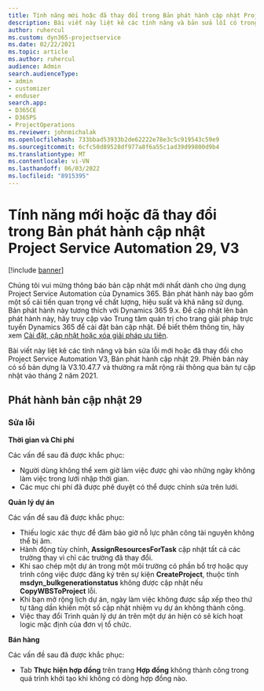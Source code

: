 ```yaml
---
title: Tính năng mới hoặc đã thay đổi trong Bản phát hành cập nhật Project Service Automation 29, V3
description: Bài viết này liệt kê các tính năng và bản sửa lỗi có trong Bản phát hành cập nhật Project Service Automation 29, V3.
author: ruhercul
ms.custom: dyn365-projectservice
ms.date: 02/22/2021
ms.topic: article
ms.author: ruhercul
audience: Admin
search.audienceType:
- admin
- customizer
- enduser
search.app:
- D365CE
- D365PS
- ProjectOperations
ms.reviewer: johnmichalak
ms.openlocfilehash: 733bbad53933b2de62222e78e3c5c919543c59e9
ms.sourcegitcommit: 6cfc50d89528df977a8f6a55c1ad39d99800d9b4
ms.translationtype: MT
ms.contentlocale: vi-VN
ms.lasthandoff: 06/03/2022
ms.locfileid: "8915395"
---
```

# <a name="whats-new-or-changed-in-project-service-automation-update-release-29-v3"></a>Tính năng mới hoặc đã thay đổi trong Bản phát hành cập nhật Project Service Automation 29, V3

[!include [banner](../includes/psa-now-project-operations.md)]

Chúng tôi vui mừng thông báo bản cập nhật mới nhất dành cho ứng dụng Project Service Automation của Dynamics 365. Bản phát hành này bao gồm một số cải tiến quan trọng về chất lượng, hiệu suất và khả năng sử dụng. Bản phát hành này tương thích với Dynamics 365 9.x. Để cập nhật lên bản phát hành này, hãy truy cập vào Trung tâm quản trị cho trang giải pháp trực tuyến Dynamics 365 để cài đặt bản cập nhật. Để biết thêm thông tin, hãy xem [Cài đặt, cập nhật hoặc xóa giải pháp ưu tiên](/power-platform/admin/install-remove-preferred-solution).

Bài viết này liệt kê các tính năng và bản sửa lỗi mới hoặc đã thay đổi cho Project Service Automation V3, Bản phát hành cập nhật 29. Phiên bản này có số bản dựng là V3.10.47.7 và thường ra mắt rộng rãi thông qua bản tự cập nhật vào tháng 2 năm 2021.

## <a name="update-release-29"></a>Phát hành bản cập nhật 29

### <a name="bug-fixes"></a>Sửa lỗi

**Thời gian và Chi phí**

Các vấn đề sau đã được khắc phục:

- Người dùng không thể xem giờ làm việc được ghi vào những ngày không làm việc trong lưới nhập thời gian.
- Các mục chi phí đã được phê duyệt có thể được chỉnh sửa trên lưới.

**Quản lý dự án**

Các vấn đề sau đã được khắc phục:

- Thiếu logic xác thực để đảm bảo giờ nỗ lực phân công tài nguyên không thể bị âm.
- Hành động tùy chỉnh, **AssignResourcesForTask** cập nhật tất cả các trường thay vì chỉ các trường đã thay đổi.
- Khi sao chép một dự án trong một môi trường có phần bổ trợ hoặc quy trình công việc được đăng ký trên sự kiện **CreateProject**, thuộc tính **msdyn_bulkgenerationstatus** không được cập nhật nếu **CopyWBSToProject** lỗi.
- Khi bạn mở rộng lịch dự án, ngày làm việc không được sắp xếp theo thứ tự tăng dần khiến một số cập nhật nhiệm vụ dự án không thành công.
- Việc thay đổi Trình quản lý dự án trên một dự án hiện có sẽ kích hoạt logic mặc định của đơn vị tổ chức.

**Bán hàng**

Các vấn đề sau đã được khắc phục:

- Tab **Thực hiện hợp đồng** trên trang **Hợp đồng** không thành công trong quá trình khởi tạo khi không có dòng hợp đồng nào.

